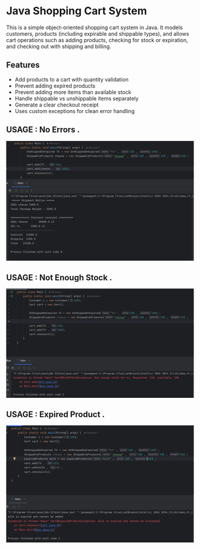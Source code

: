 #  Java Shopping Cart System

This is a simple object-oriented shopping cart system in Java. It models customers, products (including expirable and shippable types), and allows cart operations such as adding products, checking for stock or expiration, and checking out with shipping and billing.

##  Features

-  Add products to a cart with quantity validation
- Prevent adding expired products
-  Prevent adding more items than available stock
-  Handle shippable vs unshippable items separately
-  Generate a clear checkout receipt
-  Uses custom exceptions for clean error handling

  ## USAGE  : No Errors . 
  ![image alt](https://github.com/Htrxxxxx/Fawry-E-Commerce-Task/blob/main/usage.png?raw=true)
  
  ## USAGE  : Not Enough Stock .
  ![image alt](https://github.com/Htrxxxxx/Fawry-E-Commerce-Task/blob/main/usage2.png?raw=true)

  ## USAGE  : Expired Product .
  ![image alt](https://github.com/Htrxxxxx/Fawry-E-Commerce-Task/blob/main/usage3.png?raw=true)

  
